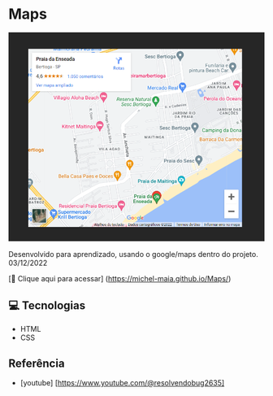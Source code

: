 # Maps

![preview](./.github/preview.png)


Desenvolvido para aprendizado, usando o google/maps dentro do projeto. 03/12/2022


[🔗 Clique aqui para acessar] (https://michel-maia.github.io/Maps/)


## 💻 Tecnologias

- HTML
- CSS


## Referência

- [youtube] [https://www.youtube.com/@resolvendobug2635]


